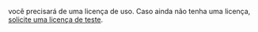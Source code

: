 ﻿você precisará de uma licença de uso. Caso ainda não tenha uma licença, [solicite uma licença de teste](https://www.lacunasoftware.com/pt/home/purchase).
